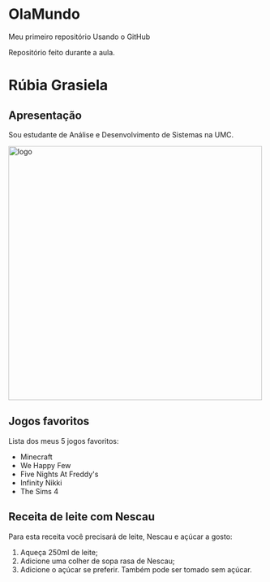 # OlaMundo

Meu primeiro repositório Usando o GitHub

Repositório feito durante a aula.

<!DOCTYPE html>
<html lang="pt-br">
<head>
    <meta charset="UTF-8">
    <meta name="viewport" content="width=device-width, initial-scale=1.0">
    <title>Document</title>
</head>
<body>
    <h1>Rúbia Grasiela</h1>
    <h2>Apresentação</h2>
    <p>Sou estudante de Análise e Desenvolvimento de Sistemas na UMC.</p>
    <img src="umaruchann.jpg" alt="logo" width="500" heigth="500">
    <h2>Jogos favoritos</h2>
    <p>Lista dos meus 5 jogos favoritos:</p>
        <ul>
            <li>Minecraft</li>
            <li>We Happy Few</li>
            <li>Five Nights At Freddy's</li>
            <li>Infinity Nikki</li>
            <li>The Sims 4</li>
        </ul>
    <h2>Receita de leite com Nescau</h2>
    <p>Para esta receita você precisará de leite, Nescau e açúcar a gosto:</p>
        <ol>
            <li>Aqueça 250ml de leite;</li>
            <li>Adicione uma colher de sopa rasa de Nescau;</li>
            <li>Adicione o açúcar se preferir. Também pode ser tomado sem açúcar.</li>
        </ol>
</body>
</html>